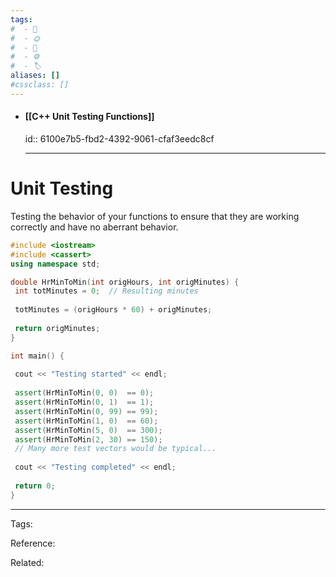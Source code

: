 ```yaml
---
tags:
#  - 🌱️
#  - 🌞️
#  - 🌲️
#  - ⚙️ 
#  - 🏷️ 
aliases: []
#cssclass: []
---
```


- #### [[C++ Unit Testing Functions]]
  id:: 6100e7b5-fbd2-4392-9061-cfaf3eedc8cf
  
  ---
# Unit Testing

Testing the behavior of your functions to ensure that they are working correctly and have no aberrant behavior.

```cpp
#include <iostream>
#include <cassert>
using namespace std;

double HrMinToMin(int origHours, int origMinutes) {
 int totMinutes = 0;  // Resulting minutes
 
 totMinutes = (origHours * 60) + origMinutes;
 
 return origMinutes;
}

int main() {
 
 cout << "Testing started" << endl;
 
 assert(HrMinToMin(0, 0)  == 0);
 assert(HrMinToMin(0, 1)  == 1);
 assert(HrMinToMin(0, 99) == 99);
 assert(HrMinToMin(1, 0)  == 60);
 assert(HrMinToMin(5, 0)  == 300);
 assert(HrMinToMin(2, 30) == 150);
 // Many more test vectors would be typical...
 
 cout << "Testing completed" << endl;
 
 return 0;
}
```

---
Tags: 

Reference:

Related: